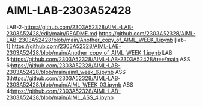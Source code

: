# AIML-LAB-2303A52428
LAB-2-https://github.com/2303A52328/AIML-LAB-2303A52428/edit/main/README.md
https://github.com/2303A52328/AIML-LAB-2303A52428/blob/main/Another_copy_of_AIML_WEEK_1.ipynb
[lab-1]:https://github.com/2303A52328/AIML-LAB-2303A52428/blob/main/Another_copy_of_AIML_WEEK_1.ipynb
LAB 5:https://github.com/2303A52328/AIML-LAB-2303A52428/tree/main
ASS 6:https://github.com/2303A52328/AIML-LAB-2303A52428/blob/main/aiml_week_6.ipynb
ASS 3:https://github.com/2303A52328/AIML-LAB-2303A52428/blob/main/AIML_WEEK_03.ipynb
ASS 4:https://github.com/2303A52328/AIML-LAB-2303A52428/blob/main/AIML_ASS_4.ipynb
